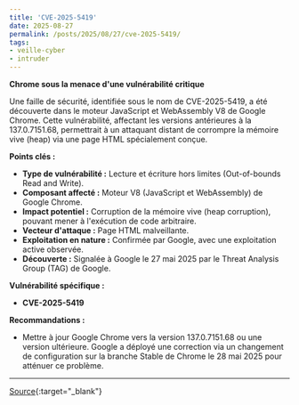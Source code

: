 ```yaml
---
title: 'CVE-2025-5419'
date: 2025-08-27
permalink: /posts/2025/08/27/cve-2025-5419/
tags:
- veille-cyber
- intruder
---
```

**Chrome sous la menace d'une vulnérabilité critique**

Une faille de sécurité, identifiée sous le nom de CVE-2025-5419, a été découverte dans le moteur JavaScript et WebAssembly V8 de Google Chrome. Cette vulnérabilité, affectant les versions antérieures à la 137.0.7151.68, permettrait à un attaquant distant de corrompre la mémoire vive (heap) via une page HTML spécialement conçue.

**Points clés :**

*   **Type de vulnérabilité :** Lecture et écriture hors limites (Out-of-bounds Read and Write).
*   **Composant affecté :** Moteur V8 (JavaScript et WebAssembly) de Google Chrome.
*   **Impact potentiel :** Corruption de la mémoire vive (heap corruption), pouvant mener à l'exécution de code arbitraire.
*   **Vecteur d'attaque :** Page HTML malveillante.
*   **Exploitation en nature :** Confirmée par Google, avec une exploitation active observée.
*   **Découverte :** Signalée à Google le 27 mai 2025 par le Threat Analysis Group (TAG) de Google.

**Vulnérabilité spécifique :**

*   **CVE-2025-5419**

**Recommandations :**

*   Mettre à jour Google Chrome vers la version 137.0.7151.68 ou une version ultérieure. Google a déployé une correction via un changement de configuration sur la branche Stable de Chrome le 28 mai 2025 pour atténuer ce problème.

---
[Source](https://cvemon.intruder.io/cves/CVE-2025-5419){:target="_blank"}
